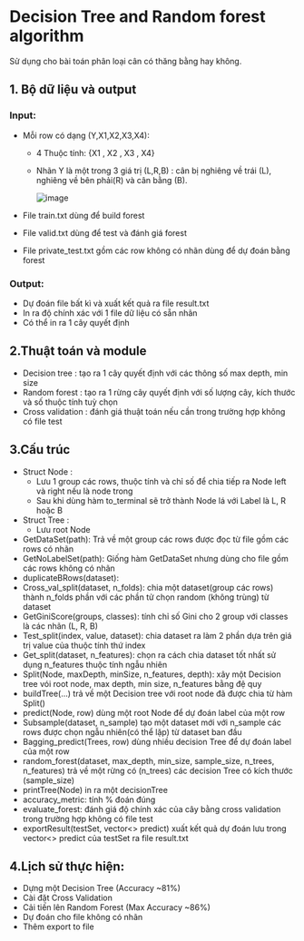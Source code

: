 # Decision Tree and Random forest algorithm

Sử dụng cho bài toán phân loại cân có thăng bằng hay không.

## 1. Bộ dữ liệu và output
### Input:

- Mỗi row có dạng (Y,X1,X2,X3,X4):
  - 4 Thuộc tính: {X1 , X2 , X3 , X4}
  - Nhãn Y là một trong 3 giá trị (L,R,B) : cân bị nghiêng về trái (L), nghiêng về bên phải(R) và cân bằng (B).
  
    ![image](https://user-images.githubusercontent.com/79439580/143393606-ab8c9900-6491-411e-8801-89af9c9158ff.png)
  
- File train.txt dùng để build forest
- File valid.txt dùng để test và đánh giá forest
- File private_test.txt gồm các row không có nhãn dùng để dự đoán bằng forest

### Output:

- Dự đoán file bất kì và xuất kết quả ra file result.txt
- In ra độ chính xác với 1 file dữ liệu có sẵn nhãn
- Có thể in ra 1 cây quyết định

## 2.Thuật toán và module

- Decision tree : tạo ra 1 cây quyết định với các thông số max depth, min size
- Random forest : tạo ra 1 rừng cây quyết định với số lượng cây, kích thước và số thuộc tính tuỳ chọn
- Cross validation : đánh giá thuật toán nếu cần trong trường hợp không có file test

## 3.Cấu trúc

- Struct Node : 
  - Lưu 1 group các rows, thuộc tính và chỉ số để chia tiếp ra Node left và right nếu là node trong
  - Sau khi dùng hàm to_terminal sẽ trở thành Node lá với Label là L, R hoặc B
- Struct Tree :
  - Lưu root Node
- GetDataSet(path): Trả về một group các rows được đọc từ file gồm các rows có nhãn
- GetNoLabelSet(path): Giống hàm GetDataSet nhưng dùng cho file gồm các rows không có nhãn
- duplicateBRows(dataset): 
- Cross_val_split(dataset, n_folds): chia một dataset(group các rows) thành n_folds phần với các phần tử chọn random (không trùng) từ dataset
- GetGiniScore(groups, classes): tính chỉ số Gini cho 2 group với classes là các nhãn (L, R, B)
- Test_split(index, value, dataset): chia dataset ra làm 2 phần dựa trên giá trị value của thuộc tính thứ index
- Get_split(dataset, n_features): chọn ra cách chia dataset tốt nhất sử dụng n_features thuộc tính ngẫu nhiên
- Split(Node, maxDepth, minSize, n_features, depth): xây một Decision tree vói root node, max depth, min size, n_features bằng đệ quy
- buildTree(...) trả về một Decision tree với root node đã được chia từ hàm Split()
- predict(Node, row) dùng một root Node để dự đoán label của một row
- Subsample(dataset, n_sample) tạo một dataset mới với n_sample các rows được chọn ngẫu nhiên(có thể lặp) từ dataset ban đầu
- Bagging_predict(Trees, row) dùng nhiều decision Tree để dự đoán label của một row
- random_forest(dataset, max_depth, min_size, sample_size, n_trees, n_features) trả về một rừng có (n_trees) các decision Tree có kích thước (sample_size)
- printTree(Node) in ra một decisionTree 
- accuracy_metric: tính % đoán đúng
- evaluate_forest: đánh giá độ chính xác của cây bằng cross validation trong trường hợp không có file test
- exportResult(testSet, vector<> predict) xuất kết quả dự đoán lưu trong vector<> predict của testSet ra file result.txt

## 4.Lịch sử thực hiện:

- Dựng một Decision Tree (Accuracy ~81%)
- Cài đặt Cross Validation
- Cải tiến lên Random Forest (Max Accuracy ~86%)
- Dự đoán cho file không có nhãn
- Thêm export to file
